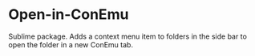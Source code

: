 Open-in-ConEmu
==============

Sublime package.  Adds a context menu item to folders in the side bar to open the folder in a new ConEmu tab.